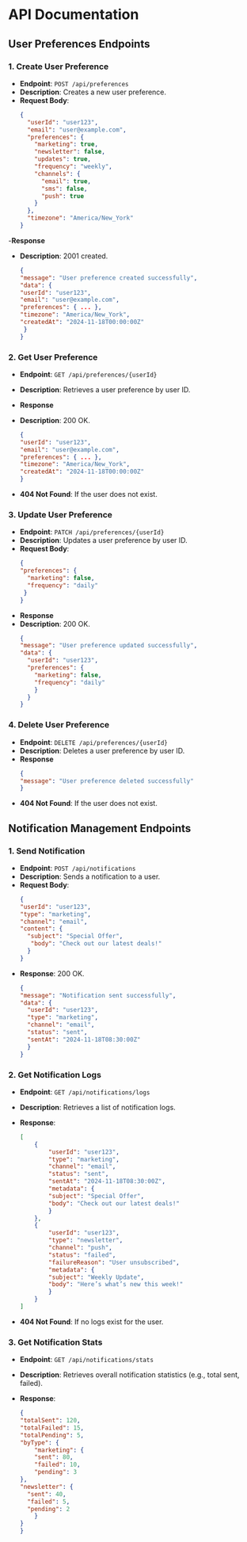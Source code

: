 # API Documentation

## User Preferences Endpoints

### 1. Create User Preference
- **Endpoint**: `POST /api/preferences`
- **Description**: Creates a new user preference.
- **Request Body**:
  ```json
  {
    "userId": "user123",
    "email": "user@example.com",
    "preferences": {
      "marketing": true,
      "newsletter": false,
      "updates": true,
      "frequency": "weekly",
      "channels": {
        "email": true,
        "sms": false,
        "push": true
      }
    },
    "timezone": "America/New_York"
  }

-**Response**
- **Description**: 2001 created.
    ```json
    {
  "message": "User preference created successfully",
  "data": {
    "userId": "user123",
    "email": "user@example.com",
    "preferences": { ... },
    "timezone": "America/New_York",
    "createdAt": "2024-11-18T00:00:00Z"
     }
    }

### 2. Get User Preference
- **Endpoint**: `GET /api/preferences/{userId}`
- **Description**: Retrieves a user preference by user ID.

- **Response**
- **Description**: 200 OK.
    ```json
    {
    "userId": "user123",
    "email": "user@example.com",
    "preferences": { ... },
    "timezone": "America/New_York",
    "createdAt": "2024-11-18T00:00:00Z"
    }

- **404 Not Found**: If the user does not exist.

### 3. Update User Preference
- **Endpoint**: `PATCH /api/preferences/{userId}`
- **Description**: Updates a user preference by user ID.
- **Request Body**: 
    ```json
    {
    "preferences": {
      "marketing": false,
      "frequency": "daily"
     }
    }

- **Response**
- **Description**: 200 OK.
    ```json
    {
    "message": "User preference updated successfully",
    "data": {
      "userId": "user123",
      "preferences": {
        "marketing": false,
        "frequency": "daily"
        }
      }
    }

### 4. Delete User Preference
- **Endpoint**: `DELETE /api/preferences/{userId}`
- **Description**: Deletes a user preference by user ID.
- **Response**
    ```json
    {
    "message": "User preference deleted successfully"
    }

- **404 Not Found**: If the user does not exist.

## Notification Management Endpoints

### 1. Send Notification

- **Endpoint**: `POST /api/notifications`
- **Description**: Sends a notification to a user.
- **Request Body**:
    ```json
    {
    "userId": "user123",
    "type": "marketing",
    "channel": "email",
    "content": {
      "subject": "Special Offer",
       "body": "Check out our latest deals!"
      }
    }

- **Response**: 200 OK.
    ```json
    {
    "message": "Notification sent successfully",
    "data": {
      "userId": "user123",
      "type": "marketing",
      "channel": "email",
      "status": "sent",
      "sentAt": "2024-11-18T08:30:00Z"
      }
    }
    
### 2. Get Notification Logs

- **Endpoint**: `GET /api/notifications/logs`
- **Description**: Retrieves a list of notification logs.

- **Response**:
    ```json
    [
        {
            "userId": "user123",
            "type": "marketing",
            "channel": "email",
            "status": "sent",
            "sentAt": "2024-11-18T08:30:00Z",
            "metadata": {
            "subject": "Special Offer",
            "body": "Check out our latest deals!"
            }
        },
        {
            "userId": "user123",
            "type": "newsletter",
            "channel": "push",
            "status": "failed",
            "failureReason": "User unsubscribed",
            "metadata": {
            "subject": "Weekly Update",
            "body": "Here’s what’s new this week!"
            }
        }
    ]

- **404 Not Found**: If no logs exist for the user.

### 3. Get Notification Stats

- **Endpoint**: `GET /api/notifications/stats`
- **Description**: Retrieves overall notification statistics (e.g., total sent, failed).

- **Response**: 
    ```json
    {
    "totalSent": 120,
    "totalFailed": 15,
    "totalPending": 5,
    "byType": {
        "marketing": {
        "sent": 80,
        "failed": 10,
        "pending": 3
    },
    "newsletter": {
      "sent": 40,
      "failed": 5,
      "pending": 2
        }
    }
    }
```